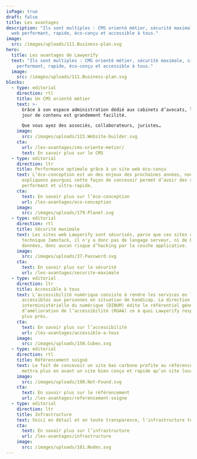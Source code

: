 ```yaml
---
isPage: true
draft: false
title: Les avantages
description: "Ils sont multiples : CMS orienté métier, sécurité maximale, site
  web performant, rapide, éco-conçu et accessible à tous."
image:
  src: /images/uploads/111.Business-plan.svg
hero:
  title: Les avantages de Lawyerify
  text: "Ils sont multiples : CMS orienté métier, sécurité maximale, site web
    performant, rapide, éco-conçu et accessible à tous."
  image:
    src: /images/uploads/111.Business-plan.svg
blocks:
  - type: editorial
    direction: rtl
    title: Un CMS orienté métier
    text: >-
      Grâce à son espace administration dédié aux cabinets d’avocats, la mise à
      jour de contenu est grandement facilité.

      Que vous ayez des associés, collaborateurs, juristes…
    image:
      src: /images/uploads/123.Website-builder.svg
    cta:
      url: /les-avantages/cms-oriente-metier/
      text: En savoir plus sur le CMS
  - type: editorial
    direction: ltr
    title: Performance optimale grâce à un site web éco-conçu
    text: L’éco-conception est un des enjeux des prochaines années, nous vous
      expliquons pourquoi cette façon de concevoir permet d’avoir des sites web
      performant et ultra-rapide.
    cta:
      text: En savoir plus sur l’éco-conception
      url: /les-avantages/eco-conception
    image:
      src: /images/uploads/179.Planet.svg
  - type: editorial
    direction: rtl
    title: Sécurité maximale
    text: Les sites web Lawyerify sont sécurisés, parce que ces sites utilisent la
      technique Jamstack, il n'y a donc pas de langage serveur, ni de base de
      données, donc aucun risque d’hacking par la couche applicative.
    image:
      src: /images/uploads/37.Password.svg
    cta:
      text: En savoir plus sur la sécurité
      url: /les-avantages/securite-maximale
  - type: editorial
    direction: ltr
    title: Accessible à tous
    text: L’accessibilité numérique consiste à rendre les services en ligne
      accessibles aux personnes en situation de handicap. La direction
      interministérielle du numérique (DINUM) édite le référentiel général
      d’amélioration de l’accessibilité (RGAA) ce à quoi Lawyerify respecte au
      plus près.
    cta:
      text: En savoir plus sur l’accessibilité
      url: /les-avantages/accessible-a-tous
    image:
      src: /images/uploads/150.Cubes.svg
  - type: editorial
    direction: rtl
    title: Référencement soigné
    text: Le fait de concevoir un site bas carbone profite au référencement, Google
      mettra plus en avant un site bien conçu et rapide qu’un site lourd.
    image:
      src: /images/uploads/190.Not-Found.svg
    cta:
      text: En savoir plus sur le référencement
      url: /les-avantages/referencement-soigne
  - type: editorial
    direction: ltr
    title: Infrastructure
    text: Voici en détail et en toute transparence, l'infrastructure technique de Lawyerify.
    cta:
      text: En savoir plus sur l’infrastructure
      url: /les-avantages/infrastructure
    image:
      src: /images/uploads/181.Nodes.svg
---
```

